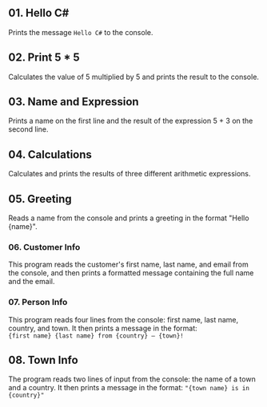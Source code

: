## 01. Hello C#
Prints the message `Hello C#` to the console.

## 02. Print 5 * 5
Calculates the value of 5 multiplied by 5 and prints the result to the console.

## 03. Name and Expression
Prints a name on the first line and the result of the expression 5 + 3 on the second line.

## 04. Calculations  
Calculates and prints the results of three different arithmetic expressions.

## 05. Greeting  
Reads a name from the console and prints a greeting in the format "Hello {name}".

### 06. Customer Info  
This program reads the customer's first name, last name, and email from the console, and then prints a formatted message containing the full name and the email.

### 07. Person Info  
This program reads four lines from the console: first name, last name, country, and town. It then prints a message in the format:  
`{first name} {last name} from {country} – {town}!`

## 08. Town Info
The program reads two lines of input from the console: the name of a town and a country. It then prints a message in the format:
`"{town name} is in {country}"`

